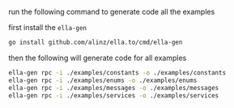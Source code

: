 run the following command to generate code all the examples

first install the `ella-gen`

```bash
go install github.com/alinz/ella.to/cmd/ella-gen
```

then the following will generate code for all examples

```bash
ella-gen rpc -i ./examples/constants -o ./examples/constants
ella-gen rpc -i ./examples/enums -o ./examples/enums
ella-gen rpc -i ./examples/messages -o ./examples/messages
ella-gen rpc -i ./examples/services -o ./examples/services
```
